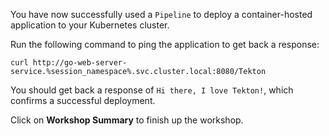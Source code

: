 You have now successfully used a `Pipeline` to deploy a container-hosted application
to your Kubernetes cluster. 

Run the following command to ping the application to get back a response:

```execute-1
curl http://go-web-server-service.%session_namespace%.svc.cluster.local:8080/Tekton
```

You should get back a response of `Hi there, I love Tekton!`, which confirms a successful deployment.

Click on **Workshop Summary** to finish up the workshop.